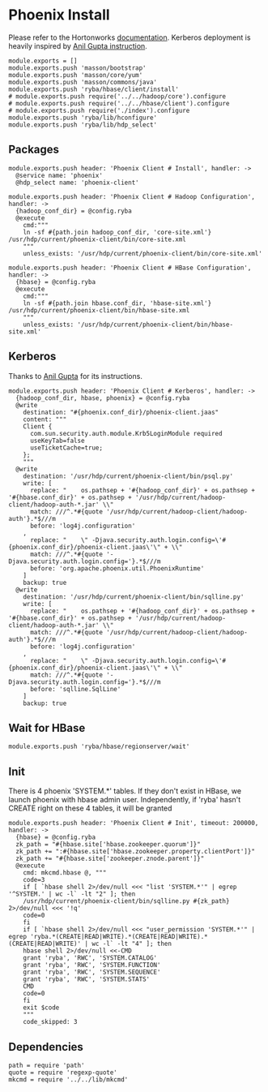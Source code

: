 
# Phoenix Install

Please refer to the Hortonworks [documentation][phoenix-doc]. Kerberos
deployment is heavily inspired by [Anil Gupta instruction][agi].

    module.exports = []
    module.exports.push 'masson/bootstrap'
    module.exports.push 'masson/core/yum'
    module.exports.push 'masson/commons/java'
    module.exports.push 'ryba/hbase/client/install'
    # module.exports.push require('../../hadoop/core').configure
    # module.exports.push require('../../hbase/client').configure
    # module.exports.push require('./index').configure
    module.exports.push 'ryba/lib/hconfigure'
    module.exports.push 'ryba/lib/hdp_select'

## Packages

    module.exports.push header: 'Phoenix Client # Install', handler: ->
      @service name: 'phoenix'
      @hdp_select name: 'phoenix-client'

    module.exports.push header: 'Phoenix Client # Hadoop Configuration', handler: ->
      {hadoop_conf_dir} = @config.ryba
      @execute
        cmd:"""
        ln -sf #{path.join hadoop_conf_dir, 'core-site.xml'} /usr/hdp/current/phoenix-client/bin/core-site.xml
        """
        unless_exists: '/usr/hdp/current/phoenix-client/bin/core-site.xml'

    module.exports.push header: 'Phoenix Client # HBase Configuration', handler: ->
      {hbase} = @config.ryba
      @execute
        cmd:"""
        ln -sf #{path.join hbase.conf_dir, 'hbase-site.xml'} /usr/hdp/current/phoenix-client/bin/hbase-site.xml
        """
        unless_exists: '/usr/hdp/current/phoenix-client/bin/hbase-site.xml'

## Kerberos

Thanks to [Anil Gupta](http://bigdatanoob.blogspot.fr/2013/09/connect-phoenix-to-secure-hbase-cluster.html)
for its instructions.

    module.exports.push header: 'Phoenix Client # Kerberos', handler: ->
      {hadoop_conf_dir, hbase, phoenix} = @config.ryba
      @write
        destination: "#{phoenix.conf_dir}/phoenix-client.jaas"
        content: """
        Client {
          com.sun.security.auth.module.Krb5LoginModule required
          useKeyTab=false
          useTicketCache=true;
        };
        """
      @write
        destination: '/usr/hdp/current/phoenix-client/bin/psql.py'
        write: [
          replace: "    os.pathsep + '#{hadoop_conf_dir}' + os.pathsep + '#{hbase.conf_dir}' + os.pathsep + '/usr/hdp/current/hadoop-client/hadoop-auth-*.jar' \\"
          match: ///^.*#{quote '/usr/hdp/current/hadoop-client/hadoop-auth'}.*$///m
          before: 'log4j.configuration'
        ,
          replace: "    \" -Djava.security.auth.login.config=\'#{phoenix.conf_dir}/phoenix-client.jaas\'\" + \\"
          match: ///^.*#{quote '-Djava.security.auth.login.config='}.*$///m
          before: 'org.apache.phoenix.util.PhoenixRuntime'
        ]
        backup: true
      @write
        destination: '/usr/hdp/current/phoenix-client/bin/sqlline.py'
        write: [
          replace: "    os.pathsep + '#{hadoop_conf_dir}' + os.pathsep + '#{hbase.conf_dir}' + os.pathsep + '/usr/hdp/current/hadoop-client/hadoop-auth-*.jar' \\"
          match: ///^.*#{quote '/usr/hdp/current/hadoop-client/hadoop-auth'}.*$///m
          before: 'log4j.configuration'
        ,
          replace: "    \" -Djava.security.auth.login.config=\'#{phoenix.conf_dir}/phoenix-client.jaas\'\" + \\"
          match: ///^.*#{quote '-Djava.security.auth.login.config='}.*$///m
          before: 'sqlline.SqlLine'
        ]
        backup: true

## Wait for HBase

    module.exports.push 'ryba/hbase/regionserver/wait'

## Init

There is 4 phoenix 'SYSTEM.*' tables. If they don't exist in HBase, we launch
phoenix with hbase admin user.
Independently, if 'ryba' hasn't CREATE right on these 4 tables, it will be granted

    module.exports.push header: 'Phoenix Client # Init', timeout: 200000, handler: ->
      {hbase} = @config.ryba
      zk_path = "#{hbase.site['hbase.zookeeper.quorum']}"
      zk_path += ":#{hbase.site['hbase.zookeeper.property.clientPort']}"
      zk_path += "#{hbase.site['zookeeper.znode.parent']}"
      @execute
        cmd: mkcmd.hbase @, """
        code=3
        if [ `hbase shell 2>/dev/null <<< "list 'SYSTEM.*'" | egrep '^SYSTEM.' | wc -l` -lt "2" ]; then
        /usr/hdp/current/phoenix-client/bin/sqlline.py #{zk_path} 2>/dev/null <<< '!q'
        code=0
        fi
        if [ `hbase shell 2>/dev/null <<< "user_permission 'SYSTEM.*'" | egrep 'ryba.*(CREATE|READ|WRITE).*(CREATE|READ|WRITE).*(CREATE|READ|WRITE)' | wc -l` -lt "4" ]; then
        hbase shell 2>/dev/null <<-CMD
        grant 'ryba', 'RWC', 'SYSTEM.CATALOG'
        grant 'ryba', 'RWC', 'SYSTEM.FUNCTION'
        grant 'ryba', 'RWC', 'SYSTEM.SEQUENCE'
        grant 'ryba', 'RWC', 'SYSTEM.STATS'
        CMD
        code=0
        fi
        exit $code
        """
        code_skipped: 3

## Dependencies

    path = require 'path'
    quote = require 'regexp-quote'
    mkcmd = require '../../lib/mkcmd'

[phoenix-doc]: http://docs.hortonworks.com/HDPDocuments/HDP2/HDP-2.2.4/HDP_Man_Install_v224/index.html#installing_phoenix
[agi]: http://bigdatanoob.blogspot.fr/2013/09/connect-phoenix-to-secure-hbase-cluster.html

